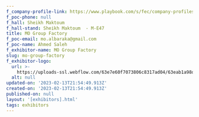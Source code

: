 ```yaml
---
f_company-profile-link: https://www.playbook.com/s/fec/company-profiles
f_poc-phone: null
f_hall: Sheikh Maktoum
f_hall-stand: Sheikh Maktoum  - M-E47
title: MO Group Factory
f_poc-email: mo.albaraka@gmail.com
f_poc-name: Ahmed Saleh
f_exhibitor-name: MO Group Factory
slug: mo-group-factory
f_exhibitor-logo:
  url: >-
    https://uploads-ssl.webflow.com/63e7e60f7073806c8317ad04/63eab1a98dca5617fc211774_MzE0Mg.jpeg
  alt: null
updated-on: '2023-02-13T21:54:49.913Z'
created-on: '2023-02-13T21:54:49.913Z'
published-on: null
layout: '[exhibitors].html'
tags: exhibitors
---
```




